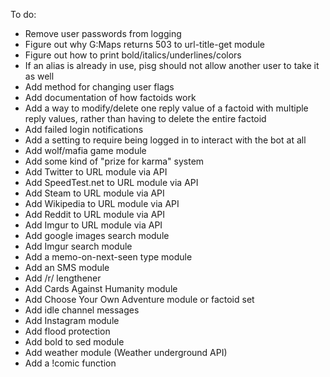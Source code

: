 To do:
* Remove user passwords from logging
* Figure out why G:Maps returns 503 to url-title-get module
* Figure out how to print bold/italics/underlines/colors
* If an alias is already in use, pisg should not allow another user to take it as well
* Add method for changing user flags
* Add documentation of how factoids work
* Add a way to modify/delete one reply value of a factoid with multiple reply values, rather than having to delete the entire factoid
* Add failed login notifications
* Add a setting to require being logged in to interact with the bot at all
* Add wolf/mafia game module
* Add some kind of "prize for karma" system
* Add Twitter to URL module via API
* Add SpeedTest.net to URL module via API
* Add Steam to URL module via API
* Add Wikipedia to URL module via API
* Add Reddit to URL module via API
* Add Imgur to URL module via API
* Add google images search module
* Add Imgur search module
* Add a memo-on-next-seen type module
* Add an SMS module
* Add /r/ lengthener
* Add Cards Against Humanity module
* Add Choose Your Own Adventure module or factoid set
* Add idle channel messages
* Add Instagram module
* Add flood protection
* Add bold to sed module
* Add weather module (Weather underground API)
* Add a !comic function
